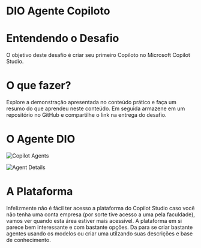 # DIO Agente Copiloto

# Entendendo o Desafio

O objetivo deste desafio é criar seu primeiro Copiloto no Microsoft Copilot Studio.

# O que fazer?

Explore a demonstração apresentada no conteúdo prático e faça um resumo do que aprendeu neste conteúdo. Em seguida armazene em um repositório no GitHub e compartilhe o link na entrega do desafio.

# O Agente DIO

![Copilot Agents](https://i.imgur.com/mD0NAcd.png)

![Agent Details](https://i.imgur.com/mNCwIzu.png)

# A Plataforma

Infelizmente não é fácil ter acesso a plataforma do Copilot Studio caso você não tenha uma conta empresa (por sorte tive acesso a uma pela faculdade), vamos ver quando esta área estiver mais acessível. A plataforma em si parece bem interessante e com bastante opções. Da para se criar bastante agentes usando os modelos ou criar uma utilzando suas descrições e base de conhecimento.
